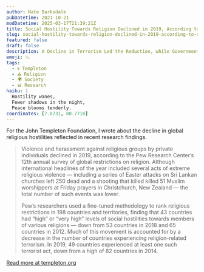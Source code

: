 ```yaml
---
author: Nate Barksdale
pubDatetime: 2021-10-21
modDatetime: 2025-03-17T21:39:21Z
title: Social Hostility Towards Religion Declined in 2019, According to Recent Research
slug: social-hostility-towards-religion-declined-in-2019-according-to-recent-research
featured: false
draft: false
description: A Decline in Terrorism Led the Reduction, while Government Hostility Remained Steady
emoji: 📉
tags:
  - 🌀 Templeton
  - ⛪ Religion
  - 🌍 Society
  - 📊 Research
haiku: |
  Hostility wanes,  
  Fewer shadows in the night,  
  Peace blooms tenderly.
coordinates: [7.8731, 80.7718]
---
```


For the John Templeton Foundation, I wrote about the decline in global religious hostilities reflected in recent research findings.

> Violence and harassment against religious groups by private individuals declined in 2019, according to the Pew Research Center’s 12th annual survey of global restrictions on religion. Although international headlines of the year included several acts of extreme religious violence — including a series of Easter attacks on Sri Lankan churches left 250 dead and a shooting that killed killed 51 Muslim worshippers at Friday prayers in Christchurch, New Zealand — the total number of such events was lower.
>
> Pew’s researchers used a fine-tuned methodology to rank religious restrictions in 198 countries and territories, finding that 43 countries had “high” or “very high” levels of social hostilities towards members of various religions — down from 53 countries in 2018 and 65 countries in 2012. Much of this movement is accounted for by a decrease in the number of countries experiencing religion-related terrorism. In 2019, 49 countries experienced at least one such terrorist act, down from a high of 82 countries in 2014.

[Read more at templeton.org](https://www.templeton.org/news/social-hostility-towards-religion-declined-in-2019-according-to-recent-research)
